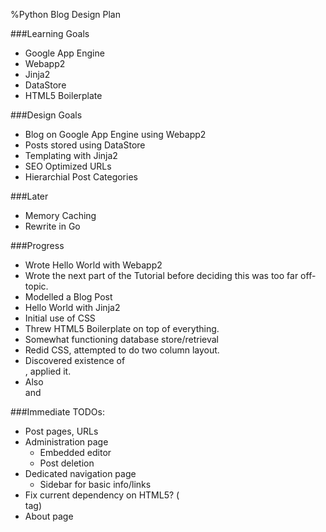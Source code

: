 %Python Blog Design Plan

###Learning Goals

* Google App Engine
* Webapp2
* Jinja2
* DataStore
* HTML5 Boilerplate

###Design Goals

* Blog on Google App Engine using Webapp2
* Posts stored using DataStore
* Templating with Jinja2
* SEO Optimized URLs
* Hierarchial Post Categories

###Later

* Memory Caching
* Rewrite in Go

###Progress

* Wrote Hello World with Webapp2
* Wrote the next part of the Tutorial before deciding this was too far off-topic.
* Modelled a Blog Post
* Hello World with Jinja2
* Initial use of CSS
* Threw HTML5 Boilerplate on top of everything.
* Somewhat functioning database store/retrieval
* Redid CSS, attempted to do two column layout.
* Discovered existence of <aside>, applied it.
* Also <article> and <nav>

###Immediate TODOs:

* Post pages, URLs
* Administration page
  * Embedded editor
  * Post deletion
* Dedicated navigation page
  * Sidebar for basic info/links
* Fix current dependency on HTML5? (<aside> tag)
* About page

